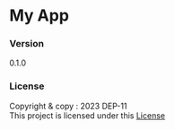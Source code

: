 # My App

### Version
0.1.0

### License
Copyright & copy : 2023 DEP-11 <br>
This project is licensed under this [License](License.txt)